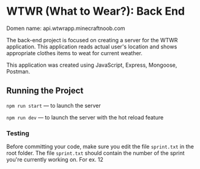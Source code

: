 # WTWR (What to Wear?): Back End

Domen name: api.wtwrapp.minecraftnoob.com

The back-end project is focused on creating a server for the WTWR application. This application reads actual user's location and shows appropriate clothes items to weat for current weather.

This application was created using JavaScript, Express, Mongoose, Postman.

## Running the Project

`npm run start` — to launch the server

`npm run dev` — to launch the server with the hot reload feature

### Testing

Before committing your code, make sure you edit the file `sprint.txt` in the root folder. The file `sprint.txt` should contain the number of the sprint you're currently working on. For ex. 12
